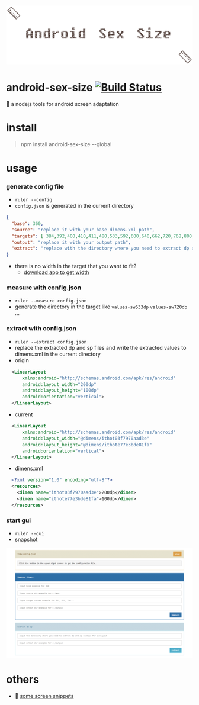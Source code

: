 # ![android-sex-size](art/logo.png)

# android-sex-size [![Build Status](https://travis-ci.org/dtboy1995/android-sex-size.svg?branch=master)](https://travis-ci.org/dtboy1995/android-sex-size)
:tea: a nodejs tools for android screen adaptation

# install

> npm install android-sex-size --global

# usage

### generate config file
- `ruler --config`
- `config.json` is generated in the current directory
```json
{
  "base": 360,
  "source": "replace it with your base dimens.xml path",
  "targets": [ 384,392,400,410,411,480,533,592,600,640,662,720,768,800,811,820 ],
  "output": "replace it with your output path",
  "extract": "replace with the directory where you need to extract dp and sp"
}
```
- there is no width in the target that you want to fit?
  - [download app to get width](apps/infomation.apk)

### measure with config.json
- `ruler --measure config.json`
- generate the directory in the target like `values-sw533dp` `values-sw720dp` ...

### extract with config.json
- `ruler --extract config.json`
- replace the extracted dp and sp files and write the extracted values to dimens.xml in the current directory
- origin
```xml
  <LinearLayout
      xmlns:android="http://schemas.android.com/apk/res/android"
      android:layout_width="200dp"
      android:layout_height="100dp"
      android:orientation="vertical">
  </LinearLayout>
```
- current
```xml
  <LinearLayout
      xmlns:android="http://schemas.android.com/apk/res/android"
      android:layout_width="@dimens/ithot03f7970aad3e"
      android:layout_height="@dimens/ithote77e3bde81fa"
      android:orientation="vertical">
  </LinearLayout>
```
- dimens.xml
```xml
  <?xml version="1.0" encoding="utf-8"?>
  <resources>
    <dimen name="ithot03f7970aad3e">200dp</dimen>
    <dimen name="ithote77e3bde81fa">100dp</dimen>
  </resources>
```

### start gui
- `ruler --gui`
- snapshot

![gui](art/gui.png)

# others
- :page_facing_up: [some screen snippets](screens/snippets.md)
